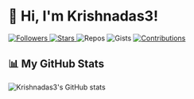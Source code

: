 # 👋 Hi, I'm Krishnadas3!

<!-- Badges -->
<p align="left">
  <a href="https://github.com/Krishnadas3" target="_blank">
    <img src="https://img.shields.io/github/followers/Krishnadas3?style=social&label=Followers&logo=github&color=blue" alt="Followers">
  </a>
  <a href="https://github.com/Krishnadas3" target="_blank">
    <img src="https://img.shields.io/github/stars/Krishnadas3?style=social&label=Stars&logo=github&color=yellow" alt="Stars">
  </a>
  <img src="https://img.shields.io/badge/Repos-10-brightgreen" alt="Repos">
  <img src="https://img.shields.io/badge/Gists-5-orange" alt="Gists">
  <a href="https://github.com/Krishnadas3" target="_blank">
    <img src="https://img.shields.io/github/last-commit/Krishnadas3/Krishnadas3?label=Contributions&logo=github&color=brightgreen" alt="Contributions">
  </a>
</p>

<!-- GitHub Stats card -->
## 📊 My GitHub Stats

![Krishnadas3's GitHub stats](https://github-readme-stats.vercel.app/api?username=Krishnadas3&show_icons=true&theme=dark&custom_title=GitHub%20Stats)
